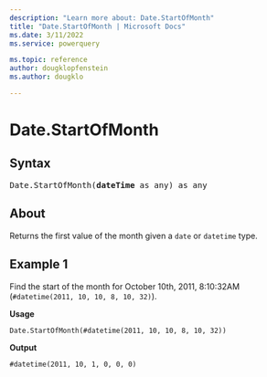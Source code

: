 ```yaml
---
description: "Learn more about: Date.StartOfMonth"
title: "Date.StartOfMonth | Microsoft Docs"
ms.date: 3/11/2022
ms.service: powerquery

ms.topic: reference
author: dougklopfenstein
ms.author: dougklo

---
```

# Date.StartOfMonth

## Syntax

<pre>
Date.StartOfMonth(<b>dateTime</b> as any) as any
</pre>
  
## About

Returns the first value of the month given a `date` or `datetime` type.

## Example 1

Find the start of the month for October 10th, 2011, 8:10:32AM (`#datetime(2011, 10, 10, 8, 10, 32)`).

**Usage**

```powerquery-m
Date.StartOfMonth(#datetime(2011, 10, 10, 8, 10, 32))
```

**Output**

`#datetime(2011, 10, 1, 0, 0, 0)`
